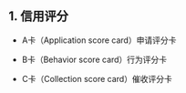 ## 1. 信用评分
- A卡（Application score card）申请评分卡

- B卡（Behavior score card）行为评分卡

- C卡（Collection score card）催收评分卡
